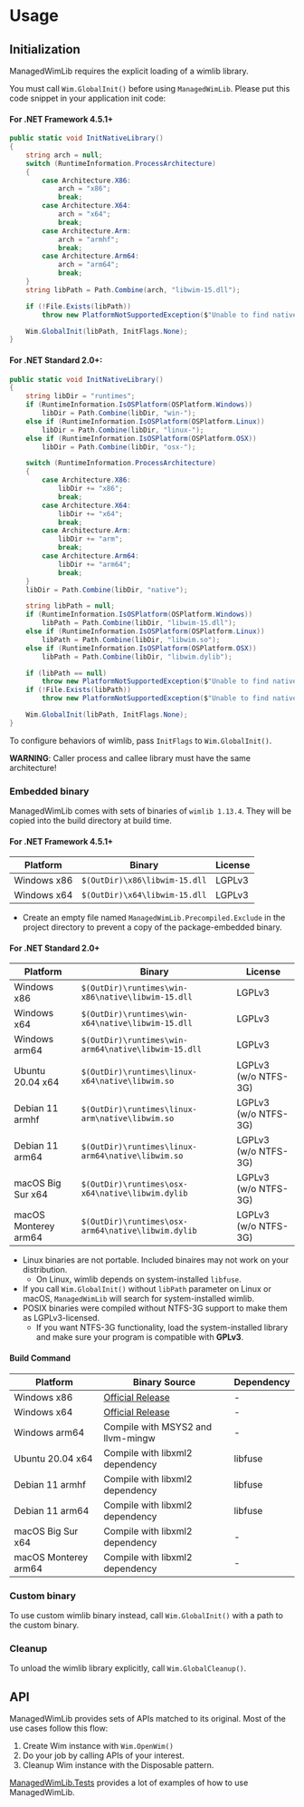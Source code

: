 # Usage

## Initialization

ManagedWimLib requires the explicit loading of a wimlib library.

You must call `Wim.GlobalInit()` before using `ManagedWimLib`. Please put this code snippet in your application init code:

#### For .NET Framework 4.5.1+

```cs
public static void InitNativeLibrary()
{
    string arch = null;
    switch (RuntimeInformation.ProcessArchitecture)
    {
        case Architecture.X86:
            arch = "x86";
            break;
        case Architecture.X64:
            arch = "x64";
            break;
        case Architecture.Arm:
            arch = "armhf";
            break;
        case Architecture.Arm64:
            arch = "arm64";
            break;
    }
    string libPath = Path.Combine(arch, "libwim-15.dll");

    if (!File.Exists(libPath))
        throw new PlatformNotSupportedException($"Unable to find native library [{libPath}].");

    Wim.GlobalInit(libPath, InitFlags.None);
}
```

#### For .NET Standard 2.0+:

```cs
public static void InitNativeLibrary()
{
    string libDir = "runtimes";
    if (RuntimeInformation.IsOSPlatform(OSPlatform.Windows))
        libDir = Path.Combine(libDir, "win-");
    else if (RuntimeInformation.IsOSPlatform(OSPlatform.Linux))
        libDir = Path.Combine(libDir, "linux-");
    else if (RuntimeInformation.IsOSPlatform(OSPlatform.OSX))
        libDir = Path.Combine(libDir, "osx-");

    switch (RuntimeInformation.ProcessArchitecture)
    {
        case Architecture.X86:
            libDir += "x86";
            break;
        case Architecture.X64:
            libDir += "x64";
            break;
        case Architecture.Arm:
            libDir += "arm";
            break;
        case Architecture.Arm64:
            libDir += "arm64";
            break;
    }
    libDir = Path.Combine(libDir, "native");

    string libPath = null;
    if (RuntimeInformation.IsOSPlatform(OSPlatform.Windows))
        libPath = Path.Combine(libDir, "libwim-15.dll");
    else if (RuntimeInformation.IsOSPlatform(OSPlatform.Linux))
        libPath = Path.Combine(libDir, "libwim.so");
    else if (RuntimeInformation.IsOSPlatform(OSPlatform.OSX))
        libPath = Path.Combine(libDir, "libwim.dylib");

    if (libPath == null)
        throw new PlatformNotSupportedException($"Unable to find native library.");
    if (!File.Exists(libPath))
        throw new PlatformNotSupportedException($"Unable to find native library [{libPath}].");

    Wim.GlobalInit(libPath, InitFlags.None);
}
```

To configure behaviors of wimlib, pass `InitFlags` to `Wim.GlobalInit()`.

**WARNING**: Caller process and callee library must have the same architecture!

### Embedded binary

ManagedWimLib comes with sets of binaries of `wimlib 1.13.4`. They will be copied into the build directory at build time.

#### For .NET Framework 4.5.1+

| Platform         | Binary                        | License |
|------------------|-------------------------------|---------|
| Windows x86      | `$(OutDir)\x86\libwim-15.dll` | LGPLv3  |
| Windows x64      | `$(OutDir)\x64\libwim-15.dll` | LGPLv3  |

- Create an empty file named `ManagedWimLib.Precompiled.Exclude` in the project directory to prevent a copy of the package-embedded binary.

#### For .NET Standard 2.0+

| Platform             | Binary                                              | License              |
|----------------------|-----------------------------------------------------|----------------------|
| Windows x86          | `$(OutDir)\runtimes\win-x86\native\libwim-15.dll`   | LGPLv3               |
| Windows x64          | `$(OutDir)\runtimes\win-x64\native\libwim-15.dll`   | LGPLv3               |
| Windows arm64        | `$(OutDir)\runtimes\win-arm64\native\libwim-15.dll` | LGPLv3               |
| Ubuntu 20.04 x64     | `$(OutDir)\runtimes\linux-x64\native\libwim.so`     | LGPLv3 (w/o NTFS-3G) |
| Debian 11 armhf      | `$(OutDir)\runtimes\linux-arm\native\libwim.so`     | LGPLv3 (w/o NTFS-3G) |
| Debian 11 arm64      | `$(OutDir)\runtimes\linux-arm64\native\libwim.so`   | LGPLv3 (w/o NTFS-3G) |
| macOS Big Sur x64    | `$(OutDir)\runtimes\osx-x64\native\libwim.dylib`    | LGPLv3 (w/o NTFS-3G) |
| macOS Monterey arm64 | `$(OutDir)\runtimes\osx-arm64\native\libwim.dylib`  | LGPLv3 (w/o NTFS-3G) |

- Linux binaries are not portable. Included binaires may not work on your distribution.
    - On Linux, wimlib depends on system-installed `libfuse`.
- If you call `Wim.GlobalInit()` without `libPath` parameter on Linux or macOS, `ManagedWimLib` will search for system-installed wimlib.
- POSIX binaries were compiled without NTFS-3G support to make them as LGPLv3-licensed.
    - If you want NTFS-3G functionality, load the system-installed library and make sure your program is compatible with **GPLv3**.

#### Build Command

| Platform             | Binary Source                                                                         | Dependency      |
|----------------------|---------------------------------------------------------------------------------------|-----------------|
| Windows x86          | [Official Release](https://wimlib.net/downloads/wimlib-1.13.5-windows-i686-bin.zip)   | -               |
| Windows x64          | [Official Release](https://wimlib.net/downloads/wimlib-1.13.5-windows-x86_64-bin.zip) | -               |
| Windows arm64        | Compile with MSYS2 and llvm-mingw                                                     | -               |
| Ubuntu 20.04 x64     | Compile with libxml2 dependency                                                       | libfuse         |
| Debian 11 armhf      | Compile with libxml2 dependency                                                       | libfuse         |
| Debian 11 arm64      | Compile with libxml2 dependency                                                       | libfuse         |
| macOS Big Sur x64    | Compile with libxml2 dependency                                                       | -               |
| macOS Monterey arm64 | Compile with libxml2 dependency                                                       | -               |

### Custom binary

To use custom wimlib binary instead, call `Wim.GlobalInit()` with a path to the custom binary.

### Cleanup

To unload the wimlib library explicitly, call `Wim.GlobalCleanup()`.

## API

ManagedWimLib provides sets of APIs matched to its original. Most of the use cases follow this flow:

1. Create Wim instance with `Wim.OpenWim()`
2. Do your job by calling APIs of your interest.
3. Cleanup Wim instance with the Disposable pattern.

[ManagedWimLib.Tests](./ManagedWimLib.Tests) provides a lot of examples of how to use ManagedWimLib.
